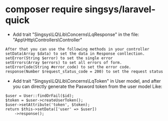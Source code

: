 # composer require singsys/laravel-quick 
- Add trait "Singsys\LQ\Lib\Concerns\LqResponse" in the file: "App\Http\Controllers\Controller"
```
After that you can use the following methods in your controller 
setData(Array $data) to set the data in Response conllection.
setError(String $error) to set the single error
setErrors(Array $errors) to set all errors of form.
setErrorCode(String #error_code) to set the error code.
response(Number $request_status_code = 200) to set the request status
```
- Add trait "Singsys\LQ\Lib\Concerns\LqToken" in User model, and after you can directly generate the Pasword token from the user model Like:
```
$user = User::findOrFail($id);
$token = $user->createUserToken();
$user->setAttribute('token', $token);
return $this->setData(['user' => $user])
    ->response();
```
